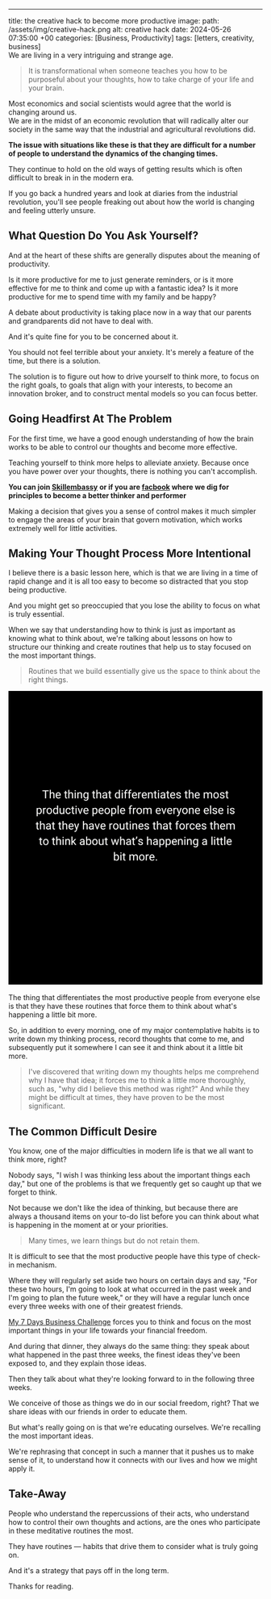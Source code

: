 ---
title: the creative hack to become more productive 
image:
  path: /assets/img/creative-hack.png
  alt: creative hack
date: 2024-05-26 07:35:00 +00
categories: [Business, Productivity]
tags: [letters, creativity, business]   
We are living in a very intriguing and strange age. 

> It is transformational when someone teaches you how to be purposeful about your thoughts, how to take charge of your life and your brain.

Most economics and social scientists would agree that the world is changing around us.  
We are in the midst of an economic revolution that will radically alter our society in the same way that the industrial and agricultural revolutions did.

__The issue with situations like these is that they are difficult for a number of people to understand the dynamics of the changing times.__ 

They continue to hold on the old ways of getting results which is often difficult to break in in the modern era.

If you go back a hundred years and look at diaries from the industrial revolution, you'll see people freaking out about how the world is changing and feeling utterly unsure.

## What Question Do You Ask Yourself?

And at the heart of these shifts are generally disputes about the meaning of productivity. 

Is it more productive for me to just generate reminders, or is it more effective for me to think and come up with a fantastic idea? Is it more productive for me to spend time with my family and be happy? 

A debate about productivity is taking place now in a way that our parents and grandparents did not have to deal with.

And it's quite fine for you to be concerned about it. 

You should not feel terrible about your anxiety. It's merely a feature of the time, but there is a solution. 

The solution is to figure out how to drive yourself to think more, to focus on the right goals, to goals that align with your interests, to become an innovation broker, and to construct mental models so you can focus better.

## Going Headfirst At The Problem

For the first time, we have a good enough understanding of how the brain works to be able to control our thoughts and become more effective. 

Teaching yourself to think more helps to alleviate anxiety. Because once you have power over your thoughts, there is nothing you can't accomplish. 

**You can join [Skillembassy](https://nas.io/skillembassy) or if you are [facbook](https://www.facebook.com/groups/296719446530584/?ref=share) where we dig for principles to become a better thinker and performer**

Making a decision that gives you a sense of control makes it much simpler to engage the areas of your brain that govern motivation, which works extremely well for little activities.

## Making Your Thought Process More Intentional

I believe there is a basic lesson here, which is that we are living in a time of rapid change and it is all too easy to become so distracted that you stop being productive.

And you might get so preoccupied that you lose the ability to focus on what is truly essential.

When we say that understanding how to think is just as important as knowing what to think about, we're talking about lessons on how to structure our thinking and create routines that help us to stay focused on the most important things.

> Routines that we build essentially give us the space to think about the right things.

![Productive people routines](/assets/img/routines.png)

The thing that differentiates the most productive people from everyone else is that they have these routines that force them to think about what's happening a little bit more.

So, in addition to every morning, one of my major contemplative habits is to write down my thinking process, record thoughts that come to me, and subsequently put it somewhere I can see it and think about it a little bit more.

> I've discovered that writing down my thoughts helps me comprehend why I have that idea; it forces me to think a little more thoroughly, such as, "why did I believe this method was right?" And while they might be difficult at times, they have proven to be the most significant.

## The Common Difficult Desire

You know, one of the major difficulties in modern life is that we all want to think more, right? 

Nobody says, "I wish I was thinking less about the important things each day," but one of the problems is that we frequently get so caught up that we forget to think.

Not because we don't like the idea of thinking, but because there are always a thousand items on your to-do list before you can think about what is happening in the moment at or your priorities.

> Many times, we learn things but do not retain them.

It is difficult to see that the most productive people have this type of check-in mechanism. 

Where they will regularly set aside two hours on certain days and say, "For these two hours, I'm going to look at what occurred in the past week and I'm going to plan the future week," or they will have a regular lunch once every three weeks with one of their greatest friends.

[My 7 Days Business Challenge](https://nas.io/skillembassy/challenges/7-days-business-challenge) forces you to think and focus on the most important things in your life towards your financial freedom.

And during that dinner, they always do the same thing: they speak about what happened in the past three weeks, the finest ideas they've been exposed to, and they explain those ideas. 

Then they talk about what they're looking forward to in the following three weeks. 

We conceive of those as things we do in our social freedom, right? That we share ideas with our friends in order to educate them.

But what's really going on is that we're educating ourselves. We're recalling the most important ideas.

We're rephrasing that concept in such a manner that it pushes us to make sense of it, to understand how it connects with our lives and how we might apply it.

## Take-Away

People who understand the repercussions of their acts, who understand how to control their own thoughts and actions, are the ones who participate in these meditative routines the most. 

They have  routines — habits that drive them to consider what is truly going on. 

And it's a strategy that pays off in the long term.

Thanks for reading.

